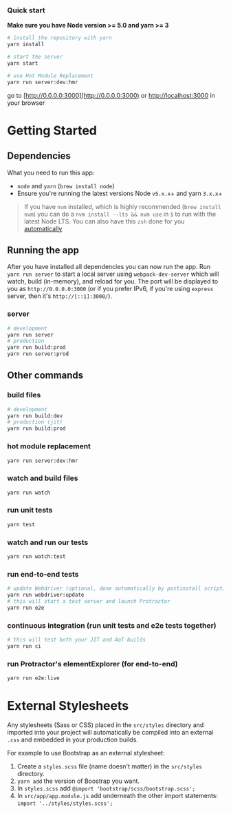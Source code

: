 ### Quick start
**Make sure you have Node version >= 5.0 and yarn >= 3**

```bash
# install the repository with yarn
yarn install

# start the server
yarn start

# use Hot Module Replacement
yarn run server:dev:hmr
```
go to [http://0.0.0.0:3000](http://0.0.0.0:3000) or [http://localhost:3000](http://localhost:3000) in your browser

# Getting Started
## Dependencies
What you need to run this app:
* `node` and `yarn` (`brew install node`)
* Ensure you're running the latest versions Node `v5.x.x`+ and yarn `3.x.x`+

> If you have `nvm` installed, which is highly recommended (`brew install nvm`) you can do a `nvm install --lts && nvm use` in `$` to run with the latest Node LTS. You can also have this `zsh` done for you [automatically](https://github.com/creationix/nvm#calling-nvm-use-automatically-in-a-directory-with-a-nvmrc-file) 

## Running the app
After you have installed all dependencies you can now run the app. Run `yarn run server` to start a local server using `webpack-dev-server` which will watch, build (in-memory), and reload for you. The port will be displayed to you as `http://0.0.0.0:3000` (or if you prefer IPv6, if you're using `express` server, then it's `http://[::1]:3000/`).

### server
```bash
# development
yarn run server
# production
yarn run build:prod
yarn run server:prod
```

## Other commands

### build files
```bash
# development
yarn run build:dev
# production (jit)
yarn run build:prod
```

### hot module replacement
```bash
yarn run server:dev:hmr
```

### watch and build files
```bash
yarn run watch
```

### run unit tests
```bash
yarn test
```

### watch and run our tests
```bash
yarn run watch:test
```

### run end-to-end tests
```bash
# update Webdriver (optional, done automatically by postinstall script)
yarn run webdriver:update
# this will start a test server and launch Protractor
yarn run e2e
```

### continuous integration (run unit tests and e2e tests together)
```bash
# this will test both your JIT and AoT builds
yarn run ci
```

### run Protractor's elementExplorer (for end-to-end)
```bash
yarn run e2e:live
```
# External Stylesheets
Any stylesheets (Sass or CSS) placed in the `src/styles` directory and imported into your project will automatically be compiled into an external `.css` and embedded in your production builds.

For example to use Bootstrap as an external stylesheet:
1) Create a `styles.scss` file (name doesn't matter) in the `src/styles` directory.
2) `yarn add` the version of Boostrap you want.
3) In `styles.scss` add `@import 'bootstrap/scss/bootstrap.scss';`
4) In `src/app/app.module.js` add underneath the other import statements: `import '../styles/styles.scss';`
